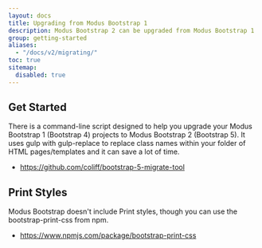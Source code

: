 ```yaml
---
layout: docs
title: Upgrading from Modus Bootstrap 1
description: Modus Bootstrap 2 can be upgraded from Modus Bootstrap 1
group: getting-started
aliases:
  - "/docs/v2/migrating/"
toc: true
sitemap:
  disabled: true
---
```


## Get Started

There is a command-line script designed to help you upgrade your Modus Bootstrap 1 (Bootstrap 4) projects to Modus Bootstrap 2 (Bootstrap 5). It uses gulp with gulp-replace to replace class names within your folder of HTML pages/templates and it can save a lot of time.

- https://github.com/coliff/bootstrap-5-migrate-tool

## Print Styles

Modus Bootstrap doesn't include Print styles, though you can use the bootstrap-print-css from npm.

- https://www.npmjs.com/package/bootstrap-print-css
